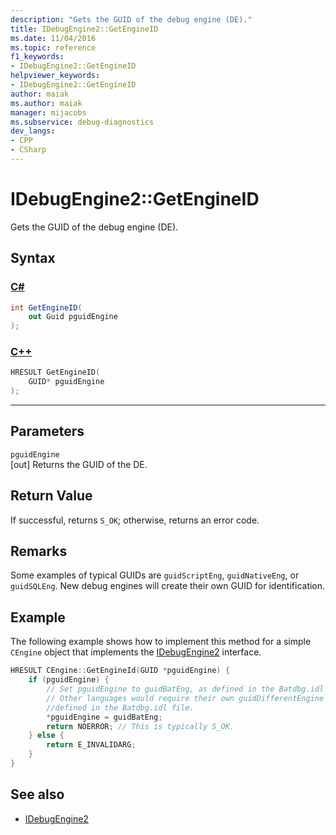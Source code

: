 ```yaml
---
description: "Gets the GUID of the debug engine (DE)."
title: IDebugEngine2::GetEngineID
ms.date: 11/04/2016
ms.topic: reference
f1_keywords:
- IDebugEngine2::GetEngineID
helpviewer_keywords:
- IDebugEngine2::GetEngineID
author: maiak
ms.author: maiak
manager: mijacobs
ms.subservice: debug-diagnostics
dev_langs:
- CPP
- CSharp
---
```

# IDebugEngine2::GetEngineID

Gets the GUID of the debug engine (DE).

## Syntax

### [C#](#tab/csharp)
```csharp
int GetEngineID(
    out Guid pguidEngine
);
```
### [C++](#tab/cpp)
```cpp
HRESULT GetEngineID(
    GUID* pguidEngine
);
```
---

## Parameters
`pguidEngine`\
[out] Returns the GUID of the DE.

## Return Value
If successful, returns `S_OK`; otherwise, returns an error code.

## Remarks
Some examples of typical GUIDs are `guidScriptEng`, `guidNativeEng`, or `guidSQLEng`. New debug engines will create their own GUID for identification.

## Example
The following example shows how to implement this method for a simple `CEngine` object that implements the [IDebugEngine2](../../../extensibility/debugger/reference/idebugengine2.md) interface.

```cpp
HRESULT CEngine::GetEngineId(GUID *pguidEngine) {
    if (pguidEngine) {
        // Set pguidEngine to guidBatEng, as defined in the Batdbg.idl file.
        // Other languages would require their own guidDifferentEngine to be
        //defined in the Batdbg.idl file.
        *pguidEngine = guidBatEng;
        return NOERROR; // This is typically S_OK.
    } else {
        return E_INVALIDARG;
    }
}
```

## See also
- [IDebugEngine2](../../../extensibility/debugger/reference/idebugengine2.md)
